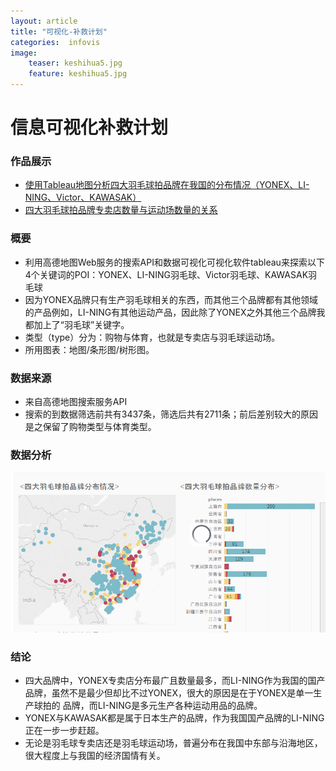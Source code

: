 ```yaml
---
layout: article 
title: "可视化-补救计划"
categories:  infovis
image:
    teaser: keshihua5.jpg
    feature: keshihua5.jpg
---
```



# 信息可视化补救计划

### 作品展示

- [使用Tableau地图分析四大羽毛球拍品牌在我国的分布情况（YONEX、LI-NING、Victor、KAWASAK）](https://public.tableau.com/profile/.16607453#!/vizhome/_18794/1)
- [四大羽毛球拍品牌专卖店数量与运动场数量的关系](https://public.tableau.com/profile/.16607453#!/vizhome/_18799/2)

### 概要
- 利用高德地图Web服务的搜索API和数据可视化可视化软件tableau来探索以下4个关键词的POI：YONEX、LI-NING羽毛球、Victor羽毛球、KAWASAK羽毛球
- 因为YONEX品牌只有生产羽毛球相关的东西，而其他三个品牌都有其他领域的产品例如，LI-NING有其他运动产品，因此除了YONEX之外其他三个品牌我都加上了“羽毛球”关键字。
- 类型（type）分为：购物与体育，也就是专卖店与羽毛球运动场。
- 所用图表：地图/条形图/树形图。

### 数据来源
- 来自高德地图搜索服务API
- 搜索的到数据筛选前共有3437条，筛选后共有2711条；前后差别较大的原因是之保留了购物类型与体育类型。

### 数据分析
[![image](https://github.com/WWWWp/WWWWp.github.io/blob/master/images/ksh.jpg?raw=true)](https://public.tableau.com/profile/.16607453#!/vizhome/_16450/1_2?publish=yes)

### 结论
- 四大品牌中，YONEX专卖店分布最广且数量最多，而LI-NING作为我国的国产品牌，虽然不是最少但却比不过YONEX，很大的原因是在于YONEX是单一生产球拍的 品牌，而LI-NING是多元生产各种运动用品的品牌。
- YONEX与KAWASAK都是属于日本生产的品牌，作为我国国产品牌的LI-NING正在一步一步赶超。
- 无论是羽毛球专卖店还是羽毛球运动场，普遍分布在我国中东部与沿海地区，很大程度上与我国的经济国情有关。